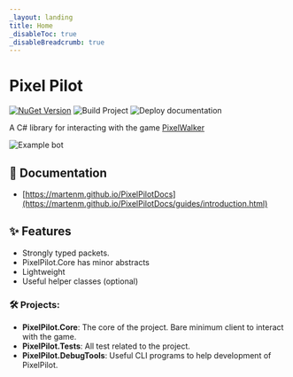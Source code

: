 ```yaml
---
_layout: landing
title: Home
_disableToc: true
_disableBreadcrumb: true
---
```


# Pixel Pilot
[![NuGet Version](https://img.shields.io/nuget/vpre/PixelPilot.Core?style=flat-square&logo=nuget&link=https%3A%2F%2Fwww.nuget.org%2Fpackages%2FPixelPilot.Core%2F%20)](https://www.nuget.org/packages/PixelPilot.Core/)
![Build Project](https://img.shields.io/github/actions/workflow/status/MartenM/PixelPilot/dotnet.yml?branch=main&style=flat-square&logo=githubactions&logoColor=white&label=Build)
![Deploy documentation](https://img.shields.io/github/actions/workflow/status/MartenM/PixelPilot/docs.yml?branch=main&style=flat-square&logo=githubpages&label=Deploy%20Docs&link=https%3A%2F%2Fmartenm.github.io%2FPixelPilotDocs%2F)



A C# library for interacting with the game [PixelWalker](https://pixelwalker.net)

![Example bot](https://i.imgur.com/47bDpAc.gif)

## 📄 Documentation

- [https://martenm.github.io/PixelPilotDocs](https://martenm.github.io/PixelPilotDocs/guides/introduction.html)

## ✨ Features
* Strongly typed packets.
* PixelPilot.Core has minor abstracts
* Lightweight
* Useful helper classes (optional)



### 🛠 Projects:
* **PixelPilot.Core**: The core of the project. Bare minimum client to interact with the game.
* **PixelPilot.Tests**: All test related to the project.
* **PixelPilot.DebugTools**: Useful CLI programs to help development of PixelPilot.
